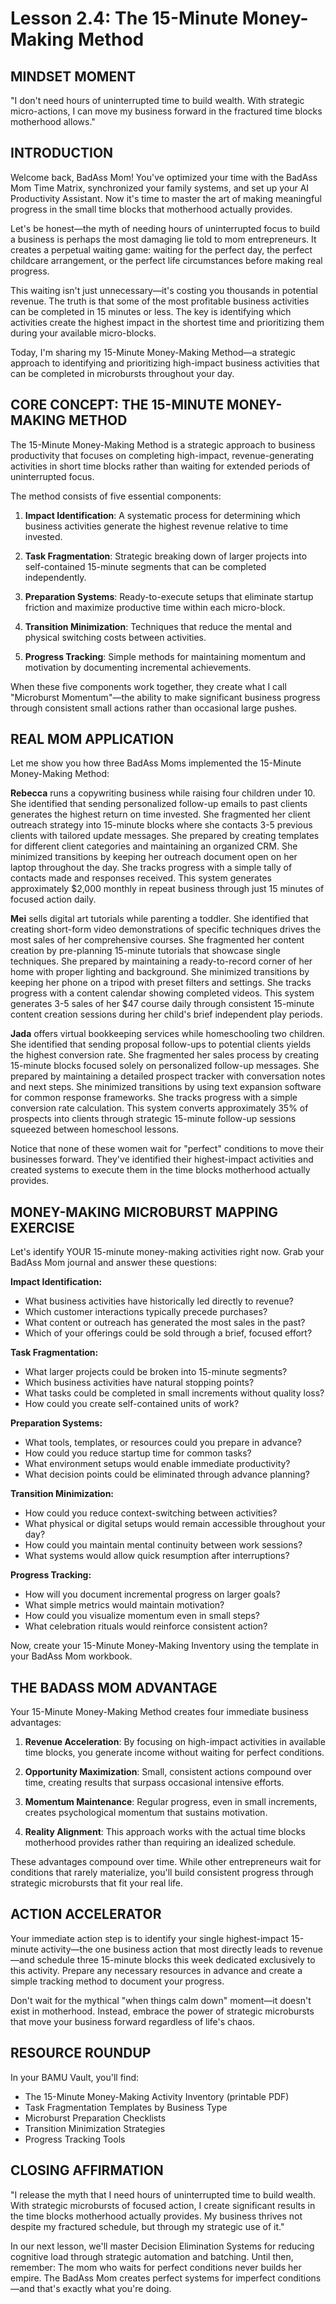 # Lesson 2.4: The 15-Minute Money-Making Method

## MINDSET MOMENT
"I don't need hours of uninterrupted time to build wealth. With strategic micro-actions, I can move my business forward in the fractured time blocks motherhood allows."

## INTRODUCTION

Welcome back, BadAss Mom! You've optimized your time with the BadAss Mom Time Matrix, synchronized your family systems, and set up your AI Productivity Assistant. Now it's time to master the art of making meaningful progress in the small time blocks that motherhood actually provides.

Let's be honest—the myth of needing hours of uninterrupted focus to build a business is perhaps the most damaging lie told to mom entrepreneurs. It creates a perpetual waiting game: waiting for the perfect day, the perfect childcare arrangement, or the perfect life circumstances before making real progress.

This waiting isn't just unnecessary—it's costing you thousands in potential revenue. The truth is that some of the most profitable business activities can be completed in 15 minutes or less. The key is identifying which activities create the highest impact in the shortest time and prioritizing them during your available micro-blocks.

Today, I'm sharing my 15-Minute Money-Making Method—a strategic approach to identifying and prioritizing high-impact business activities that can be completed in microbursts throughout your day.

## CORE CONCEPT: THE 15-MINUTE MONEY-MAKING METHOD

The 15-Minute Money-Making Method is a strategic approach to business productivity that focuses on completing high-impact, revenue-generating activities in short time blocks rather than waiting for extended periods of uninterrupted focus.

The method consists of five essential components:

1. **Impact Identification**: A systematic process for determining which business activities generate the highest revenue relative to time invested.

2. **Task Fragmentation**: Strategic breaking down of larger projects into self-contained 15-minute segments that can be completed independently.

3. **Preparation Systems**: Ready-to-execute setups that eliminate startup friction and maximize productive time within each micro-block.

4. **Transition Minimization**: Techniques that reduce the mental and physical switching costs between activities.

5. **Progress Tracking**: Simple methods for maintaining momentum and motivation by documenting incremental achievements.

When these five components work together, they create what I call "Microburst Momentum"—the ability to make significant business progress through consistent small actions rather than occasional large pushes.

## REAL MOM APPLICATION

Let me show you how three BadAss Moms implemented the 15-Minute Money-Making Method:

**Rebecca** runs a copywriting business while raising four children under 10. She identified that sending personalized follow-up emails to past clients generates the highest return on time invested. She fragmented her client outreach strategy into 15-minute blocks where she contacts 3-5 previous clients with tailored update messages. She prepared by creating templates for different client categories and maintaining an organized CRM. She minimized transitions by keeping her outreach document open on her laptop throughout the day. She tracks progress with a simple tally of contacts made and responses received. This system generates approximately $2,000 monthly in repeat business through just 15 minutes of focused action daily.

**Mei** sells digital art tutorials while parenting a toddler. She identified that creating short-form video demonstrations of specific techniques drives the most sales of her comprehensive courses. She fragmented her content creation by pre-planning 15-minute tutorials that showcase single techniques. She prepared by maintaining a ready-to-record corner of her home with proper lighting and background. She minimized transitions by keeping her phone on a tripod with preset filters and settings. She tracks progress with a content calendar showing completed videos. This system generates 3-5 sales of her $47 course daily through consistent 15-minute content creation sessions during her child's brief independent play periods.

**Jada** offers virtual bookkeeping services while homeschooling two children. She identified that sending proposal follow-ups to potential clients yields the highest conversion rate. She fragmented her sales process by creating 15-minute blocks focused solely on personalized follow-up messages. She prepared by maintaining a detailed prospect tracker with conversation notes and next steps. She minimized transitions by using text expansion software for common response frameworks. She tracks progress with a simple conversion rate calculation. This system converts approximately 35% of prospects into clients through strategic 15-minute follow-up sessions squeezed between homeschool lessons.

Notice that none of these women wait for "perfect" conditions to move their businesses forward. They've identified their highest-impact activities and created systems to execute them in the time blocks motherhood actually provides.

## MONEY-MAKING MICROBURST MAPPING EXERCISE

Let's identify YOUR 15-minute money-making activities right now. Grab your BadAss Mom journal and answer these questions:

**Impact Identification:**
- What business activities have historically led directly to revenue?
- Which customer interactions typically precede purchases?
- What content or outreach has generated the most sales in the past?
- Which of your offerings could be sold through a brief, focused effort?

**Task Fragmentation:**
- What larger projects could be broken into 15-minute segments?
- Which business activities have natural stopping points?
- What tasks could be completed in small increments without quality loss?
- How could you create self-contained units of work?

**Preparation Systems:**
- What tools, templates, or resources could you prepare in advance?
- How could you reduce startup time for common tasks?
- What environment setups would enable immediate productivity?
- What decision points could be eliminated through advance planning?

**Transition Minimization:**
- How could you reduce context-switching between activities?
- What physical or digital setups would remain accessible throughout your day?
- How could you maintain mental continuity between work sessions?
- What systems would allow quick resumption after interruptions?

**Progress Tracking:**
- How will you document incremental progress on larger goals?
- What simple metrics would maintain motivation?
- How could you visualize momentum even in small steps?
- What celebration rituals would reinforce consistent action?

Now, create your 15-Minute Money-Making Inventory using the template in your BadAss Mom workbook.

## THE BADASS MOM ADVANTAGE

Your 15-Minute Money-Making Method creates four immediate business advantages:

1. **Revenue Acceleration**: By focusing on high-impact activities in available time blocks, you generate income without waiting for perfect conditions.

2. **Opportunity Maximization**: Small, consistent actions compound over time, creating results that surpass occasional intensive efforts.

3. **Momentum Maintenance**: Regular progress, even in small increments, creates psychological momentum that sustains motivation.

4. **Reality Alignment**: This approach works with the actual time blocks motherhood provides rather than requiring an idealized schedule.

These advantages compound over time. While other entrepreneurs wait for conditions that rarely materialize, you'll build consistent progress through strategic microbursts that fit your real life.

## ACTION ACCELERATOR

Your immediate action step is to identify your single highest-impact 15-minute activity—the one business action that most directly leads to revenue—and schedule three 15-minute blocks this week dedicated exclusively to this activity. Prepare any necessary resources in advance and create a simple tracking method to document your progress.

Don't wait for the mythical "when things calm down" moment—it doesn't exist in motherhood. Instead, embrace the power of strategic microbursts that move your business forward regardless of life's chaos.

## RESOURCE ROUNDUP

In your BAMU Vault, you'll find:
- The 15-Minute Money-Making Activity Inventory (printable PDF)
- Task Fragmentation Templates by Business Type
- Microburst Preparation Checklists
- Transition Minimization Strategies
- Progress Tracking Tools

## CLOSING AFFIRMATION

"I release the myth that I need hours of uninterrupted time to build wealth. With strategic microbursts of focused action, I create significant results in the time blocks motherhood actually provides. My business thrives not despite my fractured schedule, but through my strategic use of it."

In our next lesson, we'll master Decision Elimination Systems for reducing cognitive load through strategic automation and batching. Until then, remember: The mom who waits for perfect conditions never builds her empire. The BadAss Mom creates perfect systems for imperfect conditions—and that's exactly what you're doing.
